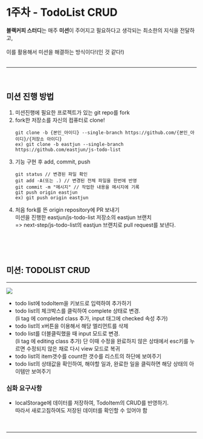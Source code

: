 # 1주차 - TodoList CRUD

**블랙커피 스터디**는 매주 **미션**이 주어지고 필요하다고 생각되는 최소한의 지식을 전달하고,
<br>   
이를 활용해서 미션을 해결하는 방식이다!(인 것 같다!)   
<br>

---
<br>

## 미션 진행 방법
1. 미션진행에 필요한 프로젝트가 있는 git repo를 fork
1. fork한 저장소를 자신의 컴퓨터로 clone!   
    ```
    git clone -b {본인_아이디} --single-branch https://github.com/{본인_아이디}/{저장소 아이디}
    ex) git clone -b eastjun --single-branch https://github.com/eastjun/js-todo-list
    ```
1. 기능 구현 후 add, commit, push
    ```
    git status // 변경된 파일 확인
    git add -A(또는 .) // 변경된 전체 파일을 한번에 반영
    git commit -m "메시지" // 작업한 내용을 메시지에 기록
    git push origin eastjun
    ex) git push origin eastjun
    ```
1. 처음 fork를 뜬 origin repository에 PR 보내기   
미션을 진행한 eastjun/js-todo-list 저장소의 eastjun 브랜치   
=> next-step/js-todo-list의 eastjun 브랜치로 pull request를 보낸다.   

<br><br><br>


## 미션: TODOLIST CRUD
---   
<img src="https://user-images.githubusercontent.com/50367798/61579463-568f4f80-ab40-11e9-8b34-5ca76a61de8b.gif"><br>

+ todo list에 todoItem을 키보드로 입력하여 추가하기
+ todo list의 체크박스를 클릭하여 complete 상태로 변경.    
(li tag 에 completed class 추가, input 태그에 checked  속성 추가)
+ todo list의 x버튼을 이용해서 해당 엘리먼트를 삭제
+ todo list를 더블클릭했을 때 input 모드로 변경.   
(li tag 에 editing class 추가) 단 이때 수정을 완료하지 않은 상태에서 esc키를 누르면 수정되지 않은 채로 다시 view 모드로 복귀
+ todo list의 item갯수를 count한 갯수를 리스트의 하단에 보여주기
+ todo list의 상태값을 확인하여, 해야할 일과, 완료한 일을 클릭하면 해당 상태의 아이템만 보여주기


### 심화 요구사항   
+ localStorage에 데이터를 저장하여, TodoItem의 CRUD를 반영하기.    
따라서 새로고침하여도 저장된 데이터를 확인할 수 있어야 함
<br><br><br>

---
<br><br>
